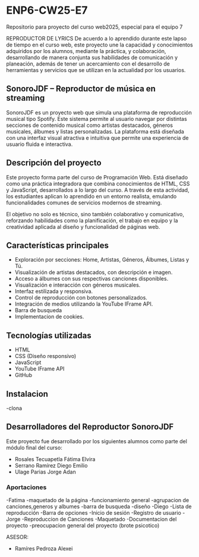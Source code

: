 # ENP6-CW25-E7
Repositorio para proyecto del curso web2025, especial para el equipo 7

REPRODUCTOR DE LYRICS
De acuerdo a lo aprendido durante este lapso de tiempo en el curso web, este proyecto une la capacidad y conocimientos adquiridos por los alumnos, mediante la práctica, y colaboración, desarrollando de manera conjunta sus habilidades de comunicación y planeación, además de tener un acercamiento con el desarrollo de herramientas y servicios que se utilizan en la actualidad por los usuarios.

## SonoroJDF – Reproductor de música en streaming

SonoroJDF es un proyecto web que simula una plataforma de reproducción musical tipo Spotify. Este sistema permite al usuario navegar por distintas secciones de contenido musical como artistas destacados, géneros musicales, álbumes y listas personalizadas. La plataforma está diseñada con una interfaz visual atractiva e intuitiva que permite una experiencia de usuario fluida e interactiva.

## Descripción del proyecto

Este proyecto forma parte del curso de Programación Web. Está diseñado como una práctica integradora que combina conocimientos de HTML, CSS y JavaScript, desarrollados a lo largo del curso. A través de esta actividad, los estudiantes aplican lo aprendido en un entorno realista, emulando funcionalidades comunes de servicios modernos de streaming.

El objetivo no solo es técnico, sino también colaborativo y comunicativo, reforzando habilidades como la planificación, el trabajo en equipo y la creatividad aplicada al diseño y funcionalidad de páginas web.

## Características principales

- Exploración por secciones: Home, Artistas, Géneros, Álbumes, Listas y Tú.
- Visualización de artistas destacados, con descripción e imagen.
- Acceso a álbumes con sus respectivas canciones disponibles.
- Visualización e interacción con géneros musicales.
- Interfaz estilizada y responsiva.
- Control de reproducción con botones personalizados.
- Integración de medios utilizando la YouTube IFrame API.
- Barra de busqueda
- Implementacion de cookies.

## Tecnologías utilizadas

- HTML
- CSS (Diseño responsivo)
- JavaScript
- YouTube IFrame API
- GitHub

## Instalacion
-clona

## Desarrolladores del Reproductor SonoroJDF

Este proyecto fue desarrollado por los siguientes alumnos como parte del módulo final del curso:

- Rosales Tecuapetla Fátima Elvira  
- Serrano Ramírez Diego Emilio  
- Ulage Parias Jorge Adan

 ### Aportaciones
  -Fatima
    -maquetado de la página
    -funcionamiento general
    -agrupacion de canciones,generos y albumes
    -barra de busqueda
    -diseño
  -Diego
    -Lista de reproducción
    -Barra de opciones
    -Inicio de sesión
    -Registro de usuario
  -Jorge
    -Reproduccion de Canciones
    -Maquetado
    -Documentacion del proyecto
    -preocupacion general del proyecto (brote psicotico)
    
ASESOR:
  - Ramíres Pedroza Alexei


